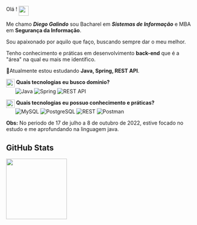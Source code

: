 

Olá ! <img align="top" src="https://user-images.githubusercontent.com/49988118/149844758-2e69df39-cc50-48d6-8b69-4506a540a796.gif" width="27" /></h3>

Me chamo <em><b>Diego Galindo</b></em> sou Bacharel em <em><b>Sistemas de Informação</em></b> e MBA em <b> Segurança da Informação</b>.

Sou apaixonado por aquilo que faço, buscando sempre dar o meu melhor.

Tenho conhecimento e práticas em desenvolvimento <b>back-end</b> que é a "área" na qual eu mais me identifico.

🌱Atualmente estou estudando <b>Java, Spring, REST API</b>.


<p align="justify">
  <img align="top" src="https://user-images.githubusercontent.com/49988118/149845918-84b8c1d8-fb23-4953-9b51-19241afbdc36.gif" width="23" />
  <b>Quais tecnologias eu busco domínio?</b>
  <br>&ensp;&emsp; 
  <img alt="Java" align="center" title="Java" src="https://img.shields.io/badge/-Java-blue"/>
  <img alt="Spring" align="center" title="Spring" src="https://img.shields.io/badge/-Spring-green"/>
  <img alt="REST API" align="center" title="Rest Api" src="https://img.shields.io/badge/-REST%20API-red"/>
</p>

<p align="justify">
  <img align="top" src="https://user-images.githubusercontent.com/49988118/149845928-66b8ba48-8d46-4ab1-9e09-6cdba7701703.gif" width="23" /> 
  <b>Quais tecnologias eu possuo conhecimento e práticas?</b>
  <br>&ensp;&emsp;   
    
  <img alt="MySQL" align="center" title="MySQL" src="https://img.shields.io/badge/-MySQL-orange"/>
  <img alt="PostgreSQL" align="center" title="PostgreSQL" src="https://img.shields.io/badge/-PostgreSQL-blue"/>
  <img alt="REST" align="center" title="REST" src="https://img.shields.io/badge/-REST%20API-red"/>
  <img alt="Postman" align="center" title="Postman" src="https://img.shields.io/badge/-POSTMAN-orange"/>
</p>


<b>Obs:</b> No periodo de 17 de julho a 8 de outubro de 2022, estive focado no estudo e me aprofundando na linguagem java.

## GitHub Stats
<a href="#">
  <img src="https://github-readme-stats.vercel.app/api?username=galindodiego&show_icons=true&count_private=true&theme=dracula" height="165">
  </a>


